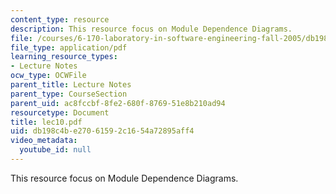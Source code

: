```yaml
---
content_type: resource
description: This resource focus on Module Dependence Diagrams.
file: /courses/6-170-laboratory-in-software-engineering-fall-2005/db198c4be27061592c1654a72895aff4_lec10.pdf
file_type: application/pdf
learning_resource_types:
- Lecture Notes
ocw_type: OCWFile
parent_title: Lecture Notes
parent_type: CourseSection
parent_uid: ac8fccbf-8fe2-680f-8769-51e8b210ad94
resourcetype: Document
title: lec10.pdf
uid: db198c4b-e270-6159-2c16-54a72895aff4
video_metadata:
  youtube_id: null
---
```

This resource focus on Module Dependence Diagrams.

